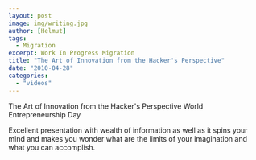 ```yaml
---
layout: post
image: img/writing.jpg
author: [Helmut]
tags:
  - Migration
excerpt: Work In Progress Migration
title: "The Art of Innovation from the Hacker's Perspective"
date: "2010-04-28"
categories: 
  - "videos"
---
```


The Art of Innovation from the Hacker's Perspective World Entrepreneurship Day

Excellent presentation with wealth of information as well as it spins your mind and makes you wonder what are the limits of your imagination and what you can accomplish.
